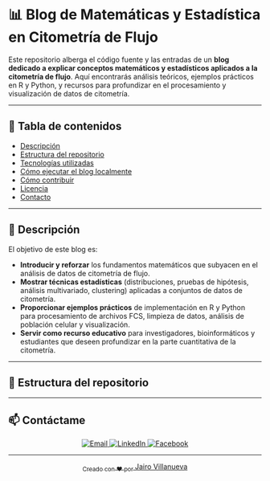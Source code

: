 # 📊 Blog de Matemáticas y Estadística en Citometría de Flujo

Este repositorio alberga el código fuente y las entradas de un **blog dedicado a explicar conceptos matemáticos y estadísticos aplicados a la citometría de flujo**. Aquí encontrarás análisis teóricos, ejemplos prácticos en R y Python, y recursos para profundizar en el procesamiento y visualización de datos de citometría.

---

## 📝 Tabla de contenidos

- [Descripción](#descripción)  
- [Estructura del repositorio](#estructura-del-repositorio)  
- [Tecnologías utilizadas](#tecnologías-utilizadas)  
- [Cómo ejecutar el blog localmente](#cómo-ejecutar-el-blog-localmente)  
- [Cómo contribuir](#cómo-contribuir)  
- [Licencia](#licencia)  
- [Contacto](#contacto)  

---

## 📖 Descripción

El objetivo de este blog es:

- **Introducir y reforzar** los fundamentos matemáticos que subyacen en el análisis de datos de citometría de flujo.  
- **Mostrar técnicas estadísticas** (distribuciones, pruebas de hipótesis, análisis multivariado, clustering) aplicadas a conjuntos de datos de citometría.  
- **Proporcionar ejemplos prácticos** de implementación en R y Python para procesamiento de archivos FCS, limpieza de datos, análisis de población celular y visualización.  
- **Servir como recurso educativo** para investigadores, bioinformáticos y estudiantes que deseen profundizar en la parte cuantitativa de la citometría.

---

## 📂 Estructura del repositorio

---

## 📫 Contáctame
<p align="center">
  <a href="mailto:jvillanuevatoledo@gmail.com" target="_blank">
    <img src="https://img.shields.io/badge/Email-D14836?style=for-the-badge&logo=gmail&logoColor=white" alt="Email"/>
  </a>
  <a href="www.linkedin.com/in/jairo-r-v-8a1192204" target="_blank">
    <img src="https://img.shields.io/badge/LinkedIn-0A66C2?style=for-the-badge&logo=linkedin&logoColor=white" alt="LinkedIn"/>
  </a>
   <a href="www.facebook.com/citometriadeflujo" target="_blank">
    <img src="https://img.shields.io/badge/Facebook-1877F2?style=for-the-badge&logo=facebook&logoColor=white" alt="Facebook"/>
</p>

---

<p align="center">
  <sub>Creado con ❤️ por <a href="https://github.com/jvillanuevatoledo">Jairo Villanueva</a></sub>
</p>

